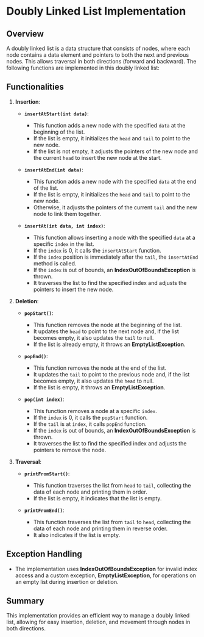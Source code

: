 # Doubly Linked List Implementation


## Overview
A doubly linked list is a data structure that consists of nodes, where each node contains a data element and pointers to both the next and previous nodes. This allows traversal in both directions (forward and backward). The following functions are implemented in this doubly linked list:

## Functionalities

1. **Insertion**:
   - **`insertAtStart(int data)`**: 
     - This function adds a new node with the specified `data` at the beginning of the list. 
     - If the list is empty, it initializes the `head` and `tail` to point to the new node. 
     - If the list is not empty, it adjusts the pointers of the new node and the current `head` to insert the new node at the start.

   - **`insertAtEnd(int data)`**: 
     - This function adds a new node with the specified `data` at the end of the list. 
     - If the list is empty, it initializes the `head` and `tail` to point to the new node. 
     - Otherwise, it adjusts the pointers of the current `tail` and the new node to link them together.

   - **`insertAt(int data, int index)`**: 
     - This function allows inserting a node with the specified `data` at a specific `index` in the list. 
     - If the `index` is 0, it calls the `insertAtStart` function. 
     - If the `index` position is immediately after the `tail`, the `insertAtEnd` method is called.
     -  If the `index` is out of bounds, an **IndexOutOfBoundsException** is thrown. 
     - It traverses the list to find the specified index and adjusts the pointers to insert the new node.

2. **Deletion**:
   - **`popStart()`**: 
     - This function removes the node at the beginning of the list. 
     - It updates the `head` to point to the next node and, if the list becomes empty, it also updates the `tail` to null. 
     - If the list is already empty, it throws an **EmptyListException**.

   - **`popEnd()`**: 
     - This function removes the node at the end of the list. 
     - It updates the `tail` to point to the previous node and, if the list becomes empty, it also updates the `head` to null. 
     - If the list is empty, it throws an **EmptyListException**.

   - **`pop(int index)`**: 
     - This function removes a node at a specific `index`. 
     - If the `index` is 0, it calls the `popStart` function. 
     - If the `tail` is at `index`, it calls `popEnd` function.
     - If the `index` is out of bounds, an **IndexOutOfBoundsException** is thrown. 
     - It traverses the list to find the specified index and adjusts the pointers to remove the node.

3. **Traversal**:
   - **`printFromStart()`**: 
     - This function traverses the list from `head` to `tail`, collecting the data of each node and printing them in order. 
     - If the list is empty, it indicates that the list is empty.

   - **`printFromEnd()`**: 
     - This function traverses the list from `tail` to `head`, collecting the data of each node and printing them in reverse order. 
     - It also indicates if the list is empty.


## Exception Handling
- The implementation uses **IndexOutOfBoundsException** for invalid index access and a custom exception, **EmptyListException**, for operations on an empty list during insertion or deletion.

## Summary
This implementation provides an efficient way to manage a doubly linked list, allowing for easy insertion, deletion, and movement through nodes in both directions.
